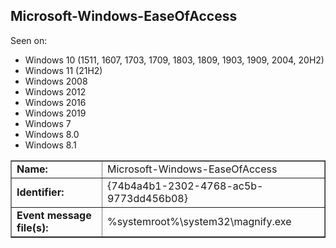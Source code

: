 ## Microsoft-Windows-EaseOfAccess

Seen on:
* Windows 10 (1511, 1607, 1703, 1709, 1803, 1809, 1903, 1909, 2004, 20H2)
* Windows 11 (21H2)
* Windows 2008
* Windows 2012
* Windows 2016
* Windows 2019
* Windows 7
* Windows 8.0
* Windows 8.1

<table border="1" class="docutils">
  <tbody>
    <tr>
      <td><b>Name:</b></td>
      <td>Microsoft-Windows-EaseOfAccess</td>
    </tr>
    <tr>
      <td><b>Identifier:</b></td>
      <td>{74b4a4b1-2302-4768-ac5b-9773dd456b08}</td>
    </tr>
    <tr>
      <td><b>Event message file(s):</b></td>
      <td>%systemroot%\system32\magnify.exe</td>
    </tr>
  </tbody>
</table>

&nbsp;

